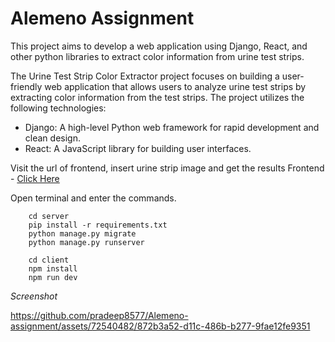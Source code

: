 # Alemeno Assignment
This project aims to develop a web application using Django, React, and other python libraries to extract color information from urine test strips.

The Urine Test Strip Color Extractor project focuses on building a user-friendly web application that allows users to analyze urine test strips by extracting color information from the test strips. The project utilizes the following technologies:

- Django: A high-level Python web framework for rapid development and clean design.
- React: A JavaScript library for building user interfaces.

Visit the url of frontend, insert urine strip image and get the results
Frontend - [Click Here](https://alemeno-app.vercel.app/)

Open terminal and enter the commands.


``` 
    cd server 
    pip install -r requirements.txt
    python manage.py migrate
    python manage.py runserver
```

```
    cd client
    npm install
    npm run dev

```
*Screenshot*


https://github.com/pradeep8577/Alemeno-assignment/assets/72540482/872b3a52-d11c-486b-b277-9fae12fe9351


